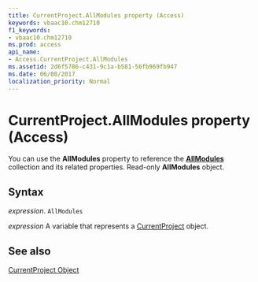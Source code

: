 ```yaml
---
title: CurrentProject.AllModules property (Access)
keywords: vbaac10.chm12710
f1_keywords:
- vbaac10.chm12710
ms.prod: access
api_name:
- Access.CurrentProject.AllModules
ms.assetid: 2d6f5786-c431-9c1a-b581-56fb969fb947
ms.date: 06/08/2017
localization_priority: Normal
---
```



# CurrentProject.AllModules property (Access)

You can use the  **AllModules** property to reference the **[AllModules](Access.AllModules.md)** collection and its related properties. Read-only **AllModules** object.


## Syntax

_expression_. `AllModules`

_expression_ A variable that represents a [CurrentProject](Access.CurrentProject.md) object.


## See also


[CurrentProject Object](Access.CurrentProject.md)

